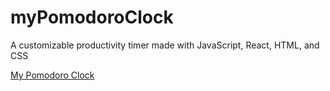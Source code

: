 # myPomodoroClock
A customizable productivity timer made with JavaScript, React, HTML, and CSS

[My Pomodoro Clock](https://madewithmike.github.io/myPomodoroClock/)
 
